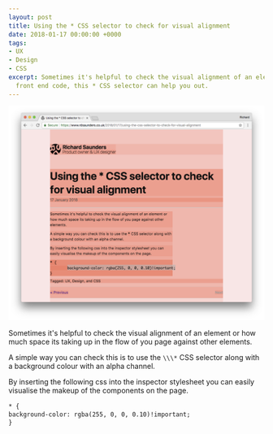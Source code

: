 ```yaml
---
layout: post
title: Using the * CSS selector to check for visual alignment
date: 2018-01-17 00:00:00 +0000
tags:
- UX
- Design
- CSS
excerpt: Sometimes it's helpful to check the visual alignment of an element in your
  front end code, this * CSS selector can help you out.
---
```

![](/assets/uploads/2018/01/17/visual-alignment-1.png)

Sometimes it's helpful to check the visual alignment of an element or how much space its taking up in the flow of you page against other elements.

A simple way you can check this is to use the `\\\*` CSS selector along with a background colour with an alpha channel.

By inserting the following css into the inspector stylesheet you can easily visualise the makeup of the components on the page.

    * {
    background-color: rgba(255, 0, 0, 0.10)!important;
    }